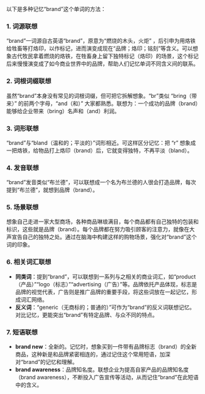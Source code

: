 以下是多种记忆“brand”这个单词的方法：

### 1. 词源联想
“brand”一词源自古英语“brand”，原意为“燃烧的木头，火炬” ，后引申为用烙铁给牲畜等打烙印，以作标记，进而演变成现在“品牌；烙印；铭刻”等含义。可以想象古代牧民拿着燃烧的烙铁，在牲畜身上留下独特标记（烙印）的场景，这个标记后来慢慢演变成了如今商业世界中的品牌，帮助人们记忆单词不同含义间的联系。

### 2. 词根词缀联想
虽然“brand”本身没有常见的词根词缀，但可把它拆解想象。“br”类似 “bring（带来）” 的前两个字母，“and（和）” 大家都熟悉。联想为：一个成功的品牌（brand）能够给企业带来（bring）名声和（and）利润。

### 3. 词形联想
“brand”与“bland（温和的；平淡的）”词形相近。可这样区分记忆：把 “r” 想象成一把烙铁，给物品打上烙印（brand）后，它就变得独特，不再平淡（bland）。

### 4. 发音联想
“brand”发音类似“布兰德”，可以联想成一个名为布兰德的人很会打造品牌，每次提到“布兰德”，就想到品牌（brand）。

### 5. 场景联想
想象自己走进一家大型商场，各种商品琳琅满目，每个商品都有自己独特的包装和标识，这些就是品牌（brand）。每个品牌都在努力吸引顾客的注意力，就像在大声宣告自己的独特之处。通过在脑海中构建这样的购物场景，强化对“brand”这个词的印象。

### 6. 相关词汇联想
 - **同类词**：提到“brand”，可以联想到一系列与之相关的商业词汇，如“product（产品）”“logo（标志）”“advertising（广告）”等。品牌依托产品体现，标志是品牌的视觉代表，广告则是推广品牌的重要手段，将这些词放在一起记忆，形成词汇网络。
 - **反义词**：“generic（无商标的；普通的）”可作为“brand”的反义词联想记忆。对比记忆，更能突出“brand”有特定品牌、与众不同的特点。

### 7. 短语联想
 - **brand new**：全新的。记忆时，想象买到一件带有品牌标志（brand）的全新商品，这种新是和品牌紧密相连的，通过记住这个常用短语，加深对“brand”的记忆和理解。
 - **brand awareness**：品牌知名度。联想企业为提高自家产品的品牌知名度（brand awareness），不断投入广告宣传等活动，从而记住“brand”在此短语中的含义。 